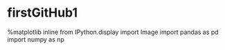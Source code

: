 # firstGitHub1
%matplotlib inline
from IPython.display import Image
import pandas as pd
import numpy as np
